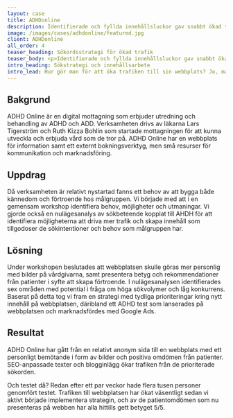 ```yaml
---
layout: case
title: ADHDonline
description: Identifierade och fyllda innehållsluckor gav snabbt ökad trafik.
image: /images/cases/adhdonline/featured.jpg
client: ADHDonline
all_order: 4
teaser_heading: Sökordsstrategi för ökad trafik
teaser_body: <p>Identifierade och fyllda innehållsluckor gav snabbt ökad trafik.</p>
intro_heading: Sökstrategi och innehållsarbete 
intro_lead: Hur gör man för att öka trafiken till sin webbplats? Jo, man identifierar luckor, tar fram en sökstrategi och formulerar innehållet för att möta behoven. Givetvis utan att kompromissa det minsta med uppdraget.
---
```


## Bakgrund
ADHD Online är en digital mottagning som erbjuder utredning och behandling av ADHD och ADD. Verksamheten drivs av läkarna Lars Tigerström och Ruth Kizza Bohlin som startade mottagningen för att kunna utveckla och erbjuda vård som de tror på. ADHD Online har en webbplats för information samt ett externt bokningsverktyg, men små resurser för kommunikation och marknadsföring.

## Uppdrag
Då verksamheten är relativt nystartad fanns ett behov av att bygga både kännedom och förtroende hos målgruppen. Vi började med att i en gemensam workshop identifiera behov, möjligheter och utmaningar. Vi gjorde också en nulägesanalys av sökbeteende kopplat till AHDH för att identifiera möjligheterna att driva mer trafik och skapa innehåll som tillgodoser de sökintentioner och behov som målgruppen har. 

## Lösning
Under workshopen beslutades att webbplatsen skulle göras mer personlig med bilder på vårdgivarna, samt presentera betyg och rekommendationer från patienter i syfte att skapa förtroende. I nulägesanalysen identifierades sex områden med potential i fråga om höga sökvolymer och låg konkurrens. Baserat på detta tog vi fram en strategi med tydliga prioriteringar kring nytt innehåll på webbplatsen, däribland ett ADHD test som lanserades på webbplatsen och marknadsfördes med Google Ads. 

## Resultat 
ADHD Online har gått från en relativt anonym sida till en webbplats med ett personligt bemötande i form av bilder och positiva omdömen från patienter. SEO-anpassade texter och blogginlägg ökar trafiken från de prioriterade sökorden.

Och testet då? Redan efter ett par veckor hade flera tusen personer genomfört testet. 
Trafiken till webbplatsen har ökat väsentligt sedan vi aktivt började implementera strategin, och av de patientomdömen som nu presenteras på webben har alla hittills gett betyget 5/5. 

